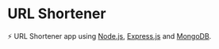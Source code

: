 # URL Shortener

⚡ URL Shortener app using [Node.js](https://nodejs.org/en/docs/), [Express.js](https://expressjs.com/en/guide/routing.html) and [MongoDB](https://docs.mongodb.com/guides/).